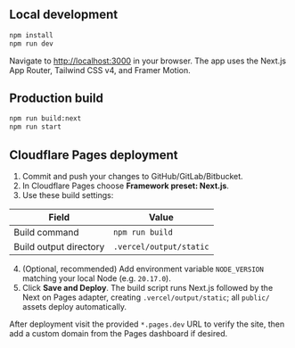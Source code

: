 ## Local development

```bash
npm install
npm run dev
```

Navigate to [http://localhost:3000](http://localhost:3000) in your browser. The app uses the Next.js App Router, Tailwind CSS v4, and Framer Motion.

## Production build

```bash
npm run build:next
npm run start
```

## Cloudflare Pages deployment

1. Commit and push your changes to GitHub/GitLab/Bitbucket.
2. In Cloudflare Pages choose **Framework preset: Next.js**.
3. Use these build settings:

| Field                 | Value                     |
| --------------------- | ------------------------- |
| Build command         | `npm run build`           |
| Build output directory| `.vercel/output/static`   |

4. (Optional, recommended) Add environment variable `NODE_VERSION` matching your local Node (e.g. `20.17.0`).
5. Click **Save and Deploy**. The build script runs Next.js followed by the Next on Pages adapter, creating `.vercel/output/static`; all `public/` assets deploy automatically.

After deployment visit the provided `*.pages.dev` URL to verify the site, then add a custom domain from the Pages dashboard if desired.
